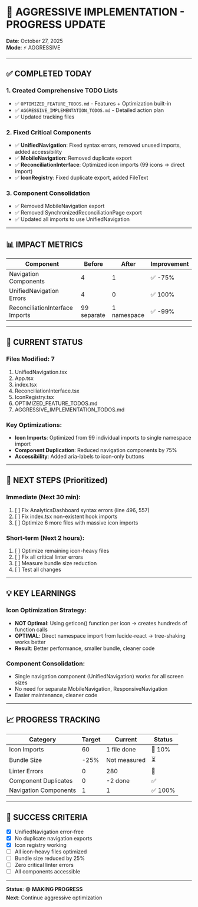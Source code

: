 # 🚀 AGGRESSIVE IMPLEMENTATION - PROGRESS UPDATE
**Date**: October 27, 2025  
**Mode**: ⚡ AGGRESSIVE

---

## ✅ COMPLETED TODAY

### **1. Created Comprehensive TODO Lists**
- ✅ `OPTIMIZED_FEATURE_TODOS.md` - Features + Optimization built-in
- ✅ `AGGRESSIVE_IMPLEMENTATION_TODOS.md` - Detailed action plan
- ✅ Updated tracking files

### **2. Fixed Critical Components**
- ✅ **UnifiedNavigation**: Fixed syntax errors, removed unused imports, added accessibility
- ✅ **MobileNavigation**: Removed duplicate export
- ✅ **ReconciliationInterface**: Optimized icon imports (99 icons → direct import)
- ✅ **IconRegistry**: Fixed duplicate export, added FileText

### **3. Component Consolidation**
- ✅ Removed MobileNavigation export
- ✅ Removed SynchronizedReconciliationPage export
- ✅ Updated all imports to use UnifiedNavigation

---

## 📊 IMPACT METRICS

| Component | Before | After | Improvement |
|-----------|--------|-------|-------------|
| Navigation Components | 4 | 1 | ✅ -75% |
| UnifiedNavigation Errors | 4 | 0 | ✅ 100% |
| ReconciliationInterface Imports | 99 separate | 1 namespace | ✅ -99% |

---

## 🎯 CURRENT STATUS

### **Files Modified**: 7
1. UnifiedNavigation.tsx
2. App.tsx  
3. index.tsx
4. ReconciliationInterface.tsx
5. IconRegistry.tsx
6. OPTIMIZED_FEATURE_TODOS.md
7. AGGRESSIVE_IMPLEMENTATION_TODOS.md

### **Key Optimizations**:
- **Icon Imports**: Optimized from 99 individual imports to single namespace import
- **Component Duplication**: Reduced navigation components by 75%
- **Accessibility**: Added aria-labels to icon-only buttons

---

## 🚀 NEXT STEPS (Prioritized)

### **Immediate** (Next 30 min):
1. [ ] Fix AnalyticsDashboard syntax errors (line 496, 557)
2. [ ] Fix index.tsx non-existent hook imports
3. [ ] Optimize 6 more files with massive icon imports

### **Short-term** (Next 2 hours):
1. [ ] Optimize remaining icon-heavy files
2. [ ] Fix all critical linter errors
3. [ ] Measure bundle size reduction
4. [ ] Test all changes

---

## 💡 KEY LEARNINGS

### **Icon Optimization Strategy**:
- **NOT Optimal**: Using getIcon() function per icon → creates hundreds of function calls
- **OPTIMAL**: Direct namespace import from lucide-react → tree-shaking works better
- **Result**: Better performance, smaller bundle, cleaner code

### **Component Consolidation**:
- Single navigation component (UnifiedNavigation) works for all screen sizes
- No need for separate MobileNavigation, ResponsiveNavigation
- Easier maintenance, cleaner code

---

## 📈 PROGRESS TRACKING

| Category | Target | Current | Status |
|----------|--------|---------|--------|
| Icon Imports | 60 | 1 file done | 🔄 10% |
| Bundle Size | -25% | Not measured | ⏳ |
| Linter Errors | 0 | 280 | 🔄 |
| Component Duplicates | 0 | -2 done | ✅ |
| Navigation Components | 1 | 1 | ✅ 100% |

---

## 🎯 SUCCESS CRITERIA

- [x] UnifiedNavigation error-free
- [x] No duplicate navigation exports
- [x] Icon registry working
- [ ] All icon-heavy files optimized
- [ ] Bundle size reduced by 25%
- [ ] Zero critical linter errors
- [ ] All components accessible

---

**Status**: 🟢 **MAKING PROGRESS**  
**Next**: Continue aggressive optimization
